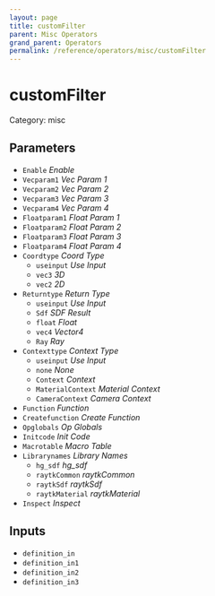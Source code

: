 ```yaml
---
layout: page
title: customFilter
parent: Misc Operators
grand_parent: Operators
permalink: /reference/operators/misc/customFilter
---
```


# customFilter

Category: misc



## Parameters

* `Enable` *Enable*
* `Vecparam1` *Vec Param 1*
* `Vecparam2` *Vec Param 2*
* `Vecparam3` *Vec Param 3*
* `Vecparam4` *Vec Param 4*
* `Floatparam1` *Float Param 1*
* `Floatparam2` *Float Param 2*
* `Floatparam3` *Float Param 3*
* `Floatparam4` *Float Param 4*
* `Coordtype` *Coord Type*
  * `useinput` *Use Input*
  * `vec3` *3D*
  * `vec2` *2D*
* `Returntype` *Return Type*
  * `useinput` *Use Input*
  * `Sdf` *SDF Result*
  * `float` *Float*
  * `vec4` *Vector4*
  * `Ray` *Ray*
* `Contexttype` *Context Type*
  * `useinput` *Use Input*
  * `none` *None*
  * `Context` *Context*
  * `MaterialContext` *Material Context*
  * `CameraContext` *Camera Context*
* `Function` *Function*
* `Createfunction` *Create Function*
* `Opglobals` *Op Globals*
* `Initcode` *Init Code*
* `Macrotable` *Macro Table*
* `Librarynames` *Library Names*
  * `hg_sdf` *hg_sdf*
  * `raytkCommon` *raytkCommon*
  * `raytkSdf` *raytkSdf*
  * `raytkMaterial` *raytkMaterial*
* `Inspect` *Inspect*

## Inputs

* `definition_in`
* `definition_in1`
* `definition_in2`
* `definition_in3`